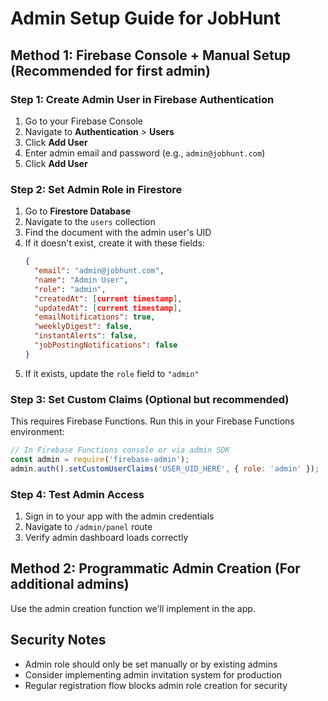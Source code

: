 # Admin Setup Guide for JobHunt

## Method 1: Firebase Console + Manual Setup (Recommended for first admin)

### Step 1: Create Admin User in Firebase Authentication
1. Go to your Firebase Console
2. Navigate to **Authentication** > **Users**
3. Click **Add User**
4. Enter admin email and password (e.g., `admin@jobhunt.com`)
5. Click **Add User**

### Step 2: Set Admin Role in Firestore
1. Go to **Firestore Database**
2. Navigate to the `users` collection
3. Find the document with the admin user's UID
4. If it doesn't exist, create it with these fields:
   ```json
   {
     "email": "admin@jobhunt.com",
     "name": "Admin User",
     "role": "admin",
     "createdAt": [current timestamp],
     "updatedAt": [current timestamp],
     "emailNotifications": true,
     "weeklyDigest": false,
     "instantAlerts": false,
     "jobPostingNotifications": false
   }
   ```
5. If it exists, update the `role` field to `"admin"`

### Step 3: Set Custom Claims (Optional but recommended)
This requires Firebase Functions. Run this in your Firebase Functions environment:
```javascript
// In Firebase Functions console or via admin SDK
const admin = require('firebase-admin');
admin.auth().setCustomUserClaims('USER_UID_HERE', { role: 'admin' });
```

### Step 4: Test Admin Access
1. Sign in to your app with the admin credentials
2. Navigate to `/admin/panel` route
3. Verify admin dashboard loads correctly

## Method 2: Programmatic Admin Creation (For additional admins)

Use the admin creation function we'll implement in the app.

## Security Notes
- Admin role should only be set manually or by existing admins
- Consider implementing admin invitation system for production
- Regular registration flow blocks admin role creation for security
